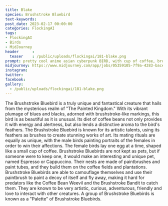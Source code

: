 ```yaml
---
title: Blake
species: Brushstroke Bluebird
text-keywords: 
post_date: 2023-02-17 00:00:00
categories: FlockingAI
tags:
- FlockingAI
- Birds
- MidJourney 
header      :
  teaser    : /public/uploads/flockingai/181-blake.png
prompt: pretty cool anime asian cyberpunk BIRD, with cup of coffee, brush strokes, painterly, impressionist style, half painted , on a white background
midjourney: https://www.midjourney.com/app/jobs/05359105-7f9a-4283-bace-66a873286eef
instagram: 
twitter: 
facebook: 
gallery: 
  - /public/uploads/flockingai/181-blake.png
---
```


The Brushstroke Bluebird is a truly unique and fantastical creature that hails from the mysterious realm of "The Painted Kingdom." With its vibrant plumage of blues and blacks, adorned with brushstroke-like markings, this bird is as beautiful as it is unusual. Its diet of coffee beans not only provides it with energy and alertness, but also lends a distinctive aroma to the bird's feathers. The Brushstroke Bluebird is known for its artistic talents, using its feathers as brushes to create stunning works of art. Its mating rituals are equally as unique, with the male birds painting portraits of the females in order to win their affections. The female birds lay one egg at a time, shaped like a small cup of coffee. Brushstroke Bluebirds are not kept as pets, but if someone were to keep one, it would make an interesting and unique pet, named Espresso or Cappuccino. Their nests are made of paintbrushes and paint tubes, and they build them on the coffee fields and plantations. Brushstroke Bluebirds are able to camouflage themselves and use their paintbrush to paint a decoy of itself and fly away, making it hard for predators like the Coffee Bean Weevil and the Brushstroke Bandit to catch them. They are known to be very artistic, curious, adventurous, friendly and love to interact with other creatures. A group of Brushstroke Bluebirds is known as a "Palette" of Brushstroke Bluebirds.

